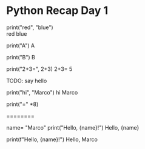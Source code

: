 # Python Recap Day 1

print("red", "blue")  
red blue

print("A")
A

print("B")
 B

print("2+3=", 2+3)
 2+3= 5

  TODO: say hello

print("hi", "Marco")
hi Marco

print("=" *8)

========

name= "Marco" print("Hello, {name}!")
Hello, {name}

print(f"Hello, {name}!")
Hello, Marco

